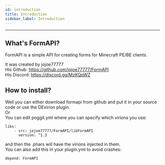 ```yaml
---
id: introduction
title: Introduction
sidebar_label: Introduction
---
```

___
## What's FormAPI?
FormAPI is a simple API for creating forms for Minecraft PE/BE clients.  

It was created by jojoe77777  
His Github: https://github.com/jojoe77777/FormAPI   
His Discord: https://discord.gg/MzKQpWZ  

## How to install?  
Well you can either download formapi from github and put it in your source code or use the DEvirion plugin.  
Or  
You can edit poggit.yml where you can specify which virions you use:
```
libs:
    - src: jojoe77777/FormAPI/libFormAPI
      version: ^1.3
```
and then the .phars will have the virions injected in them.  
You can also add this in your plugin.yml to avoid crashes: 
```
depend: FormAPI
```
